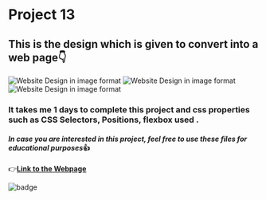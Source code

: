 # Project 13

## This is the design which is given to convert into a web page👇

![Website Design in image format](./1.png)
![Website Design in image format](./2.png)
![Website Design in image format](./3.png)

### It takes me 1 days to complete this project and css properties such as CSS Selectors, Positions, flexbox used .

#### *In case you are interested in this project, feel free to use these files for educational purposes*👍
👉[**Link to the Webpage**](https://lcoproject1.netlify.app/)

![badge](https://img.shields.io/badge/html--css-Project-lightgrey)





